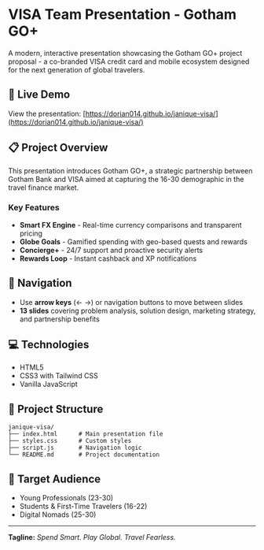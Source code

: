 # VISA Team Presentation - Gotham GO+

A modern, interactive presentation showcasing the Gotham GO+ project proposal - a co-branded VISA credit card and mobile ecosystem designed for the next generation of global travelers.

## 🔗 Live Demo
View the presentation: [https://dorian014.github.io/janique-visa/](https://dorian014.github.io/janique-visa/)

## 📋 Project Overview
This presentation introduces Gotham GO+, a strategic partnership between Gotham Bank and VISA aimed at capturing the 16-30 demographic in the travel finance market.

### Key Features
- **Smart FX Engine** - Real-time currency comparisons and transparent pricing
- **Globe Goals** - Gamified spending with geo-based quests and rewards
- **Concierge+** - 24/7 support and proactive security alerts
- **Rewards Loop** - Instant cashback and XP notifications

## 🚀 Navigation
- Use **arrow keys** (← →) or navigation buttons to move between slides
- **13 slides** covering problem analysis, solution design, marketing strategy, and partnership benefits

## 💻 Technologies
- HTML5
- CSS3 with Tailwind CSS
- Vanilla JavaScript

## 📁 Project Structure
```
janique-visa/
├── index.html      # Main presentation file
├── styles.css      # Custom styles
├── script.js       # Navigation logic
└── README.md       # Project documentation
```

## 🎯 Target Audience
- Young Professionals (23-30)
- Students & First-Time Travelers (16-22)
- Digital Nomads (25-30)

---

**Tagline:** *Spend Smart. Play Global. Travel Fearless.*